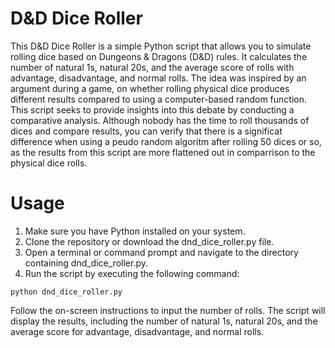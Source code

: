 # D&D Dice Roller

This D&D Dice Roller is a simple Python script that allows you to simulate rolling dice based on Dungeons & Dragons (D&D) rules. It calculates the number of natural 1s, natural 20s, and the average score of rolls with advantage, disadvantage, and normal rolls.
The idea was inspired by an argument during a game, on whether rolling physical dice produces different results compared to using a computer-based random function. This script seeks to provide insights into this debate by conducting a comparative analysis.
Although nobody has the time to roll thousands of dices and compare results, you can verify that there is a significat difference when using a peudo random algoritm after rolling 50 dices or so, as the results from this script are more flattened out in comparrison to the physical dice rolls.

# Usage
1. Make sure you have Python installed on your system.
2. Clone the repository or download the dnd_dice_roller.py file.
3. Open a terminal or command prompt and navigate to the directory containing dnd_dice_roller.py.
4. Run the script by executing the following command:
```
python dnd_dice_roller.py
```
Follow the on-screen instructions to input the number of rolls.
The script will display the results, including the number of natural 1s, natural 20s, and the average score for advantage, disadvantage, and normal rolls.
